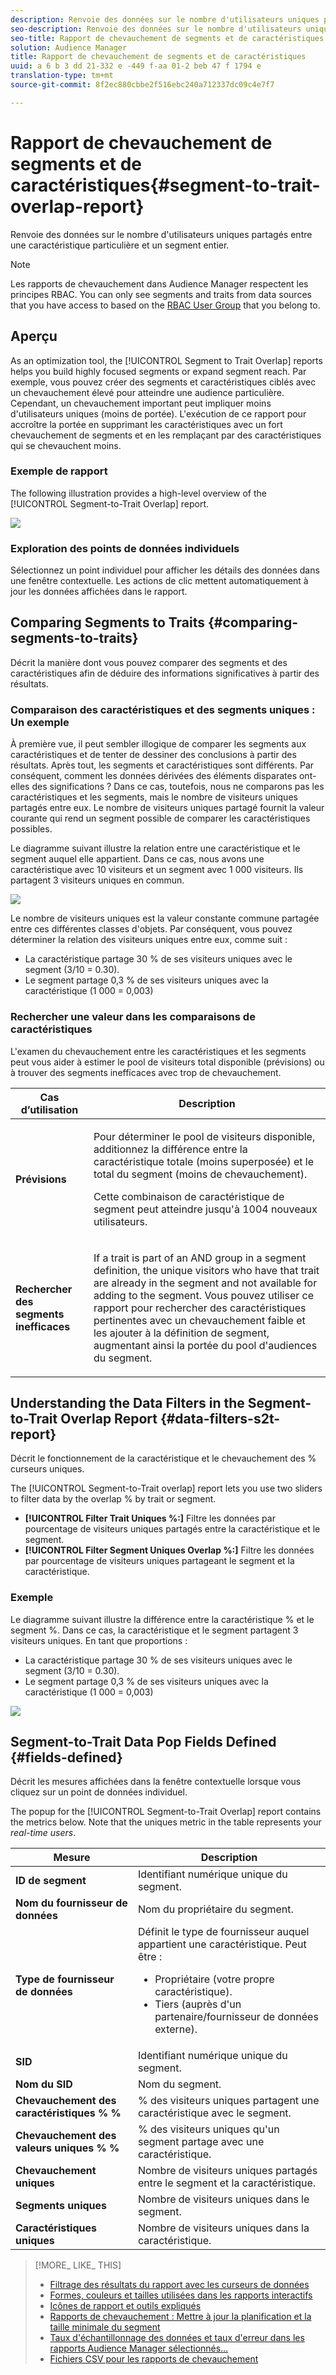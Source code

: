 ```yaml
---
description: Renvoie des données sur le nombre d'utilisateurs uniques partagés entre une caractéristique particulière et un segment entier.
seo-description: Renvoie des données sur le nombre d'utilisateurs uniques partagés entre une caractéristique particulière et un segment entier.
seo-title: Rapport de chevauchement de segments et de caractéristiques
solution: Audience Manager
title: Rapport de chevauchement de segments et de caractéristiques
uuid: a 6 b 3 dd 21-332 e -449 f-aa 01-2 beb 47 f 1794 e
translation-type: tm+mt
source-git-commit: 8f2ec880cbbe2f516ebc240a712337dc09c4e7f7

---
```



# Rapport de chevauchement de segments et de caractéristiques{#segment-to-trait-overlap-report}

Renvoie des données sur le nombre d&#39;utilisateurs uniques partagés entre une caractéristique particulière et un segment entier.

>[!NOTE]
>
>Les rapports de chevauchement dans Audience Manager respectent les principes RBAC. You can only see segments and traits from data sources that you have access to based on the [RBAC User Group](/help/using/features/administration/administration-overview.md) that you belong to.

<!-- 

c_segment_trait_overlap.xml

 -->

## Aperçu

As an optimization tool, the [!UICONTROL Segment to Trait Overlap] reports helps you build highly focused segments or expand segment reach. Par exemple, vous pouvez créer des segments et caractéristiques ciblés avec un chevauchement élevé pour atteindre une audience particulière. Cependant, un chevauchement important peut impliquer moins d&#39;utilisateurs uniques (moins de portée). L&#39;exécution de ce rapport pour accroître la portée en supprimant les caractéristiques avec un fort chevauchement de segments et en les remplaçant par des caractéristiques qui se chevauchent moins.

### Exemple de rapport

The following illustration provides a high-level overview of the [!UICONTROL Segment-to-Trait Overlap] report.

![](assets/segment-to-trait-overlap.png)

### Exploration des points de données individuels

Sélectionnez un point individuel pour afficher les détails des données dans une fenêtre contextuelle. Les actions de clic mettent automatiquement à jour les données affichées dans le rapport.

## Comparing Segments to Traits {#comparing-segments-to-traits}

Décrit la manière dont vous pouvez comparer des segments et des caractéristiques afin de déduire des informations significatives à partir des résultats.

<!-- 

c_compare_s2t.xml

 -->

### Comparaison des caractéristiques et des segments uniques : Un exemple

À première vue, il peut sembler illogique de comparer les segments aux caractéristiques et de tenter de dessiner des conclusions à partir des résultats. Après tout, les segments et caractéristiques sont différents. Par conséquent, comment les données dérivées des éléments disparates ont-elles des significations ? Dans ce cas, toutefois, nous ne comparons pas les caractéristiques et les segments, mais le nombre de visiteurs uniques partagés entre eux. Le nombre de visiteurs uniques partagé fournit la valeur courante qui rend un segment possible de comparer les caractéristiques possibles.

Le diagramme suivant illustre la relation entre une caractéristique et le segment auquel elle appartient. Dans ce cas, nous avons une caractéristique avec 10 visiteurs et un segment avec 1 000 visiteurs. Ils partagent 3 visiteurs uniques en commun.

![](assets/s2t.png)

Le nombre de visiteurs uniques est la valeur constante commune partagée entre ces différentes classes d&#39;objets. Par conséquent, vous pouvez déterminer la relation des visiteurs uniques entre eux, comme suit :

* La caractéristique partage 30 % de ses visiteurs uniques avec le segment (3/10 = 0.30).
* Le segment partage 0,3 % de ses visiteurs uniques avec la caractéristique (1 000 = 0,003)

### Rechercher une valeur dans les comparaisons de caractéristiques

L&#39;examen du chevauchement entre les caractéristiques et les segments peut vous aider à estimer le pool de visiteurs total disponible (prévisions) ou à trouver des segments inefficaces avec trop de chevauchement.

<table id="table_5B211EF95216426299EB20253A5A9C1B"> 
 <thead> 
  <tr> 
   <th colname="col1" class="entry"> Cas d’utilisation </th> 
   <th colname="col2" class="entry"> Description </th> 
  </tr>
 </thead>
 <tbody> 
  <tr> 
   <td colname="col1"><b>Prévisions</b> </td> 
   <td colname="col2"> <p>Pour déterminer le pool de visiteurs disponible, additionnez la différence entre la caractéristique totale (moins superposée) et le total du segment (moins de chevauchement). </p> <p>Cette combinaison de caractéristique de segment peut atteindre jusqu'à 1004 nouveaux utilisateurs. </p> </td> 
  </tr> 
  <tr> 
   <td colname="col1"><b>Rechercher des segments inefficaces</b> </td> 
   <td colname="col2"> <p>If a trait is part of an <span class="wintitle"> AND</span> group in a segment definition, the unique visitors who have that trait are already in the segment and not available for adding to the segment. Vous pouvez utiliser ce rapport pour rechercher des caractéristiques pertinentes avec un chevauchement faible et les ajouter à la définition de segment, augmentant ainsi la portée du pool d'audiences du segment. </p> </td> 
  </tr> 
 </tbody> 
</table>

## Understanding the Data Filters in the Segment-to-Trait Overlap Report {#data-filters-s2t-report}

Décrit le fonctionnement de la caractéristique et le chevauchement des % curseurs uniques.

<!-- 

r_s2t_sliders.xml

 -->

The [!UICONTROL Segment-to-Trait overlap] report lets you use two sliders to filter data by the overlap % by trait or segment.

* **[!UICONTROL Filter Trait Uniques %:]** Filtre les données par pourcentage de visiteurs uniques partagés entre la caractéristique et le segment.
* **[!UICONTROL Filter Segment Uniques Overlap %:]** Filtre les données par pourcentage de visiteurs uniques partageant le segment et la caractéristique.

### Exemple

Le diagramme suivant illustre la différence entre la caractéristique % et le segment %. Dans ce cas, la caractéristique et le segment partagent 3 visiteurs uniques. En tant que proportions :

* La caractéristique partage 30 % de ses visiteurs uniques avec le segment (3/10 = 0.30).
* Le segment partage 0,3 % de ses visiteurs uniques avec la caractéristique (1 000 = 0,003)

![](assets/s2t.png)

## Segment-to-Trait Data Pop Fields Defined {#fields-defined}

Décrit les mesures affichées dans la fenêtre contextuelle lorsque vous cliquez sur un point de données individuel.

<!-- 

r_s2t_data_pop.xml

 -->

The popup for the [!UICONTROL Segment-to-Trait Overlap] report contains the metrics below. Note that the uniques metric in the table represents your *real-time users*.

<table id="table_4AF72754276242FFB11543635B43AD90"> 
 <thead> 
  <tr> 
   <th colname="col1" class="entry"> Mesure </th> 
   <th colname="col2" class="entry"> Description </th> 
  </tr>
 </thead>
 <tbody> 
  <tr> 
   <td colname="col1"><b><span class="wintitle"> ID de segment</span></b> </td> 
   <td colname="col2"> Identifiant numérique unique du segment. </td> 
  </tr> 
  <tr> 
   <td colname="col1"><b><span class="wintitle"> Nom du fournisseur de données</span></b> </td> 
   <td colname="col2"> Nom du propriétaire du segment. </td> 
  </tr> 
  <tr> 
   <td colname="col1"><b><span class="wintitle"> Type de fournisseur de données</span></b> </td> 
   <td colname="col2">Définit le type de fournisseur auquel appartient une caractéristique. Peut être : 
    <ul id="ul_0477C04A33FD4F5D998B98984E6554D3"> 
     <li id="li_50FCA48EDB5843AB8FB6C34ED2C0067D">Propriétaire (votre propre caractéristique). </li> 
     <li id="li_4F6148EDAEFE43FA8D505944E9FE3855">Tiers (auprès d'un partenaire/fournisseur de données externe). </li> 
    </ul> </td> 
  </tr> 
  <tr> 
   <td colname="col1"><b><span class="wintitle"> SID</span></b> </td> 
   <td colname="col2"> Identifiant numérique unique du segment. </td> 
  </tr> 
  <tr> 
   <td colname="col1"><b><span class="wintitle"> Nom du SID</span></b> </td> 
   <td colname="col2"> Nom du segment. </td> 
  </tr> 
  <tr> 
   <td colname="col1"><b><span class="wintitle"> Chevauchement des caractéristiques % %</span></b> </td> 
   <td colname="col2"> % des visiteurs uniques partagent une caractéristique avec le segment. </td> 
  </tr> 
  <tr> 
   <td colname="col1"><b><span class="wintitle"> Chevauchement des valeurs uniques % %</span></b> </td> 
   <td colname="col2"> % des visiteurs uniques qu'un segment partage avec une caractéristique. </td> 
  </tr> 
  <tr> 
   <td colname="col1"><b><span class="wintitle"> Chevauchement uniques</span></b> </td> 
   <td colname="col2"> Nombre de visiteurs uniques partagés entre le segment et la caractéristique. </td> 
  </tr> 
  <tr> 
   <td colname="col1"><b><span class="wintitle"> Segments uniques</span></b> </td> 
   <td colname="col2"> Nombre de visiteurs uniques dans le segment. </td> 
  </tr> 
  <tr> 
   <td colname="col1"><b><span class="wintitle"> Caractéristiques uniques</span></b> </td> 
   <td colname="col2"> Nombre de visiteurs uniques dans la caractéristique. </td> 
  </tr> 
 </tbody> 
</table>

>[!MORE_ LIKE_ THIS]
>
>* [Filtrage des résultats du rapport avec les curseurs de données](../../reporting/dynamic-reports/data-sliders.md)
>* [Formes, couleurs et tailles utilisées dans les rapports interactifs](../../reporting/dynamic-reports/interactive-report-technology.md#shapes-colors-sizes)
>* [Icônes de rapport et outils expliqués](../../reporting/dynamic-reports/interactive-report-technology.md#icons-tools-explained)
>* [Rapports de chevauchement : Mettre à jour la planification et la taille minimale du segment](../../reporting/dynamic-reports/overlap-minimum-segment-size.md)
>* [Taux d&#39;échantillonnage des données et taux d&#39;erreur dans les rapports Audience Manager sélectionnés…](../../reporting/report-sampling.md)
>* [Fichiers CSV pour les rapports de chevauchement](../../reporting/dynamic-reports/overlap-csv-files.md)